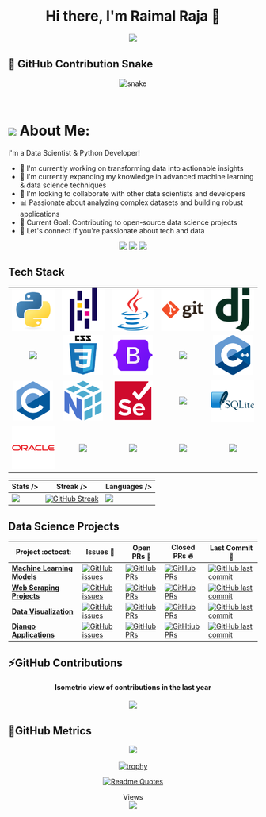 <div align="center">
    <h1> Hi there, I'm Raimal Raja 👋<a href="#"></h1>
  </div>

  <p align="center">
<a href="https://github.com/Raimal-Raja"><img src="https://readme-typing-svg.herokuapp.com?lines=Data+Scientist;Python+Developer;Machine+Learning+Engineer;Web+Scraper;Full+Stack+Developer&center=true&width=500&height=50"></a>

## 🐍 GitHub Contribution Snake

<p align="center">
 <img src="https://github.com/Raimal-Raja/Raimal-Raja/raw/output/github-contribution-grid-snake-dark.svg" alt="snake"></center>
</p>
<br>


# <img src="https://media.giphy.com/media/heIX5HfWgEYlW/giphy.gif" height=65/>  About Me:

I'm a Data Scientist & Python Developer!
- 🔭 I'm currently working on transforming data into actionable insights
- 🌱 I'm currently expanding my knowledge in advanced machine learning & data science techniques
- 👯 I'm looking to collaborate with other data scientists and developers
- 📊 Passionate about analyzing complex datasets and building robust applications
- 🥅 Current Goal: Contributing to open-source data science projects
- 💎 Let's connect if you're passionate about tech and data

<p align="center">
<a href="https://pk.linkedin.com/in/raimal-raja-kolhi-9422351b6"><img src="https://img.shields.io/badge/-Raimal%20Raja%20Kolhi-0077B5?style=flat&logo=Linkedin&logoColor=white"/></a>
<a href="mailto:raimalrajagoal@gmail.com"><img src="https://img.shields.io/badge/-raimalrajagoal@gmail.com-D14836?style=flat&logo=Gmail&logoColor=white"/></a>
<a href="https://github.com/Raimal-Raja"><img src="https://img.shields.io/badge/-@Raimal--Raja-181717?style=flat&logo=GitHub&logoColor=white"/></a>
</p>

<h2>Tech Stack</h2>

<table width="80%">
<tr>
    <td align='center' width="150">
        <img src="https://github.com/devicons/devicon/blob/master/icons/python/python-original.svg" width="100">
    </td>

  <td align='center' width="150">
        <img src="https://github.com/devicons/devicon/blob/master/icons/pandas/pandas-original.svg"  width="100">
    </td>
 <td align='center' width="150">
        <img src="https://github.com/devicons/devicon/blob/master/icons/java/java-original.svg" width="100">
    </td>
 <td align='center' width="200">
        <img src="https://github.com/devicons/devicon/blob/master/icons/git/git-original-wordmark.svg" width="100">
    </td>
 <td align='center' width="200">
        <img src="https://github.com/devicons/devicon/blob/master/icons/django/django-plain.svg" width="100">
    </td>
 
</tr>
 
<tr>
    <td align='center' width="200">
        <img src="https://upload.wikimedia.org/wikipedia/commons/thumb/3/38/HTML5_Badge.svg/600px-HTML5_Badge.svg.png"  width="70">
    </td>
    <td align='center' width="200">
        <img src="https://raw.githubusercontent.com/devicons/devicon/0d6c64dbbf311879f7d563bfc3ccf559f9ed111c/icons/css3/css3-original-wordmark.svg" width="80">
    </td>
 <td align='center' width="200">
        <img src="https://github.com/devicons/devicon/blob/master/icons/bootstrap/bootstrap-original.svg" width="80">
    </td>
     <td align='center' width="200">
        <img src="https://github.com/abranhe/programming-languages-logos/blob/master/src/javascript/javascript.svg" width="90">
    </td>
    <td align='center' width="200">
        <img src="https://github.com/devicons/devicon/blob/master/icons/cplusplus/cplusplus-original.svg" width="80">
    </td>
</tr>
 
<tr>
    <td align='center' width="200">
        <img src="https://github.com/devicons/devicon/blob/master/icons/c/c-original.svg" width="80">
    </td>
    <td align='center' width="200">
        <img src="https://github.com/devicons/devicon/blob/master/icons/numpy/numpy-original.svg" width="80">
    </td>
 <td align='center' width="200">
        <img src="https://github.com/devicons/devicon/blob/master/icons/selenium/selenium-original.svg" width="80">
    </td>
  <td align='center' width="200">
        <img src="https://download.logo.wine/logo/MySQL/MySQL-Logo.wine.png" >
    </td>
    <td align='center' width="200">
        <img src="https://github.com/devicons/devicon/blob/master/icons/sqlite/sqlite-original-wordmark.svg" width="100">
    </td>
</tr>
	
<tr>
    <td align='center' width="200">
        <img src="https://github.com/devicons/devicon/blob/master/icons/oracle/oracle-original.svg"  width="90">
    </td>
    <td align='center' width="200">
        <img src="https://github.com/scikit-learn/scikit-learn/blob/main/doc/logos/scikit-learn-logo.png" width="110">
    </td>
 <td align='center' width="200">
        <img src="https://matplotlib.org/stable/_images/sphx_glr_logos2_003.png" width="150">
    </td>
     <td align='center' width="200">
        <img src="https://upload.wikimedia.org/wikipedia/commons/f/f3/Apache_Spark_logo.svg" width="120">
    </td>
    <td align='center' width="200">
        <img src="https://www.vectorlogo.zone/logos/jupyter/jupyter-ar21.svg" width="140">
    </td>
</tr>
    
</table>

|Stats />|Streak />|Languages />
|---|---|---|
|![](https://github-profile-summary-cards.vercel.app/api/cards/stats?username=Raimal-Raja&theme=gruvbox)|[![GitHub Streak](https://streak-stats.demolab.com/?user=Raimal-Raja&theme=gruvbox&hide_border=true&border_radius=32&date_format=j%20M%5B%20Y%5D&ring=888888)](https://git.io/streak-stats)|![](https://github-profile-summary-cards.vercel.app/api/cards/repos-per-language?username=Raimal-Raja&theme=gruvbox)|
 
 ## Data Science Projects

| Project :octocat:                                                                | Issues :bug:                                                                                                                                                                             | Open PRs :bell:                                                                                                                                                             | Closed PRs :fire:                                                                                                                                                                                                       | Last Commit 🚩                                                                                                                                                                                      |
| -------------------------------------------------------------------------------- | ---------------------------------------------------------------------------------------------------------------------------------------------------------------------------------------- | --------------------------------------------------------------------------------------------------------------------------------------------------------------------------- | ----------------------------------------------------------------------------------------------------------------------------------------------------------------------------------------------------------------------- | --------------------------------------------------------------------------------------------------------------------------------------------------------------------------------------------------- |
| [**Machine Learning Models**](https://github.com/Raimal-Raja/ML-models)                  | [![GitHub issues](https://img.shields.io/github/issues/Raimal-Raja/ML-models?color=green&logo=github&style=flat)](https://github.com/Raimal-Raja/ML-models/issues)                           | [![GitHub PRs](https://img.shields.io/github/issues-pr/Raimal-Raja/ML-models?style=flat&logo=github)](https://github.com/Raimal-Raja/ML-models/pulls)                           | [![GitHub PRs](https://img.shields.io/github/issues-pr-closed/Raimal-Raja/ML-models?style=flat&color=critical&logo=github)](https://github.com/Raimal-Raja/ML-models/pulls?q=is%3Apr+is%3Aclosed)                           | [![GitHub last commit](https://img.shields.io/github/last-commit/Raimal-Raja/ML-models?color=blue&logo=github&style=flat)](https://github.com/Raimal-Raja/ML-models/commits/)                           |
| [**Web Scraping Projects**](https://github.com/Raimal-Raja/web-scraping)                   | [![GitHub issues](https://img.shields.io/github/issues/Raimal-Raja/web-scraping?color=green&logo=github&style=flat)](https://github.com/Raimal-Raja/web-scraping/issues)                       | [![GitHub PRs](https://img.shields.io/github/issues-pr/Raimal-Raja/web-scraping?style=flat&logo=github)](https://github.com/Raimal-Raja/web-scraping/pulls)                       | [![GitHub PRs](https://img.shields.io/github/issues-pr-closed/Raimal-Raja/web-scraping?style=flat&color=critical&logo=github)](https://github.com/Raimal-Raja/web-scraping/pulls?q=is%3Apr+is%3Aclosed)                       | [![GitHub last commit](https://img.shields.io/github/last-commit/Raimal-Raja/web-scraping?color=blue&logo=github&style=flat)](https://github.com/Raimal-Raja/web-scraping/commits/)                       |
| [**Data Visualization**](https://github.com/Raimal-Raja/data-viz) | [![GitHub issues](https://img.shields.io/github/issues/Raimal-Raja/data-viz?color=green&logo=github&style=flat)](https://github.com/Raimal-Raja/data-viz/issues) | [![GitHub PRs](https://img.shields.io/github/issues-pr/Raimal-Raja/data-viz?style=flat&logo=github)](https://github.com/Raimal-Raja/data-viz/pulls) | [![GitHub PRs](https://img.shields.io/github/issues-pr-closed/Raimal-Raja/data-viz?style=flat&color=critical&logo=github)](https://github.com/Raimal-Raja/data-viz/pulls?q=is%3Apr+is%3Aclosed) | [![GitHub last commit](https://img.shields.io/github/last-commit/Raimal-Raja/data-viz?color=blue&logo=github&style=flat)](https://github.com/Raimal-Raja/data-viz/commits/) |
| [**Django Applications**](https://github.com/Raimal-Raja/django-apps)    | [![GitHub issues](https://img.shields.io/github/issues/Raimal-Raja/django-apps?color=green&logo=github&style=flat)](https://github.com/Raimal-Raja/django-apps/issues)       | [![GitHub PRs](https://img.shields.io/github/issues-pr/Raimal-Raja/django-apps?style=flat&logo=github)](https://github.com/Raimal-Raja/django-apps/pulls)       | [![GitHtiub PRs](https://img.shields.io/github/issues-pr-closed/Raimal-Raja/django-apps?style=flat&color=critical&logo=github)](https://github.com/Raimal-Raja/django-apps/pulls?q=is%3Apr+is%3Aclosed)     | [![GitHub last commit](https://img.shields.io/github/last-commit/Raimal-Raja/django-apps?color=blue&logo=github&style=flat)](https://github.com/Raimal-Raja/django-apps/commits/)       |

## ⚡️GitHub Contributions
	
<h4 align="center">Isometric view of contributions in the last year</h4>
<p align="center">
	<a href="./profile-3d-contrib/profile-night-rainbow.svg">
		<img width="900em" src="./profile-3d-contrib/profile-night-rainbow.svg">
	</a>
</p>

## 🚀GitHub Metrics

<p align="center">
	<img width="625em" src="https://github-readme-stats.vercel.app/api/top-langs/?username=Raimal-Raja&layout=compact&theme=dark" />
</p>

<p align="center"> 
 <a href="https://github.com/Raimal-Raja/github-profile-trophy">
  <img src="https://github-profile-trophy.vercel.app/?username=Raimal-Raja&theme=gruvbox&no-frame=true&column=-1" alt="trophy">
 </a>
</p>

<p align="center">
 <a href="https://github.com/piyushsuthar/github-readme-quotes">
  <img src="https://quotes-github-readme.vercel.app/api?type=horizontal&theme=github" alt="Readme Quotes">
 </a>
</p>

<p align="center"> 
  Views<br>
  <img src="https://profile-counter.glitch.me/Raimal-Raja/count.svg" />
</p>
